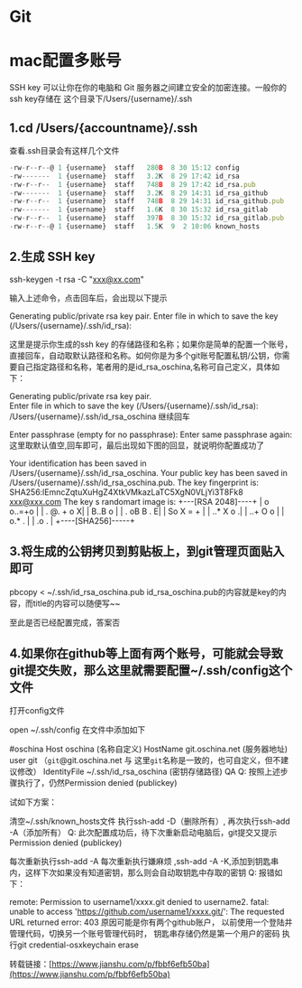 # Git

# mac配置多账号

SSH key 可以让你在你的电脑和 Git 服务器之间建立安全的加密连接。一般你的ssh key存储在 这个目录下/Users/{username}/.ssh

## 1.cd /Users/{accountname}/.ssh

查看.ssh目录会有这样几个文件

```javascript
-rw-r--r--@ 1 {username}  staff   280B  8 30 15:12 config    
-rw-------  1 {username}  staff   3.2K  8 29 17:42 id_rsa
-rw-r--r--  1 {username}  staff   748B  8 29 17:42 id_rsa.pub
-rw-------  1 {username}  staff   3.2K  8 29 14:31 id_rsa_github
-rw-r--r--  1 {username}  staff   748B  8 29 14:31 id_rsa_github.pub
-rw-------  1 {username}  staff   1.6K  8 30 15:32 id_rsa_gitlab
-rw-r--r--  1 {username}  staff   397B  8 30 15:32 id_rsa_gitlab.pub
-rw-r--r--@ 1 {username}  staff   1.5K  9  2 10:06 known_hosts
```

## 2.生成 SSH key

ssh-keygen -t rsa -C "xxx@xx.com"

输入上述命令，点击回车后，会出现以下提示

Generating public/private rsa key pair.
Enter file in which to save the key (/Users/{username}/.ssh/id_rsa):

这里是提示你生成的ssh key 的存储路径和名称；如果你是简单的配置一个账号，直接回车，自动取默认路径和名称。如何你是为多个git账号配置私钥/公钥，你需要自己指定路径和名称，笔者用的是id_rsa_oschina,名称可自己定义，具体如下：

Generating public/private rsa key pair.  
Enter file in which to save the key (/Users/{username}/.ssh/id_rsa): /Users/{username}/.ssh/id_rsa_oschina
继续回车

Enter passphrase (empty for no passphrase):
Enter same passphrase again:
这里取默认值空,回车即可，最后出现如下图的回显，就说明你配置成功了

Your identification has been saved in /Users/{username}/.ssh/id_rsa_oschina.
Your public key has been saved in /Users/{username}/.ssh/id_rsa_oschina.pub.
The key fingerprint is:
SHA256:lEmncZqtuXuHgZ4XtkVMkazLaTC5XgN0VLjYi3T8Fk8 xxx@xxx.com
The key s randomart image is:
+---[RSA 2048]----+
|        o o..=+o |
|       . @. + o X|
|        B..B o   |
|       . oB B . E|
|        So X = + |
|        ..* X o .|
|       ..+ O o   |
|        o.* .    |
|        .o .     |
+----[SHA256]-----+

## 3.将生成的公钥拷贝到剪贴板上，到git管理页面贴入即可
pbcopy < ~/.ssh/id_rsa_oschina.pub
id_rsa_oschina.pub的内容就是key的内容，而title的内容可以随便写~~

至此是否已经配置完成，答案否
## 4.如果你在github等上面有两个账号，可能就会导致git提交失败，那么这里就需要配置~/.ssh/config这个文件

打开config文件

open ~/.ssh/config
在文件中添加如下

#oschina
Host oschina  (名称自定义)
  HostName git.oschina.net  (服务器地址)
  user git   （`git`@git.oschina.net 与 这里`git`名称是一致的，也可自定义，但不建议修改）
  IdentityFile ~/.ssh/id_rsa_oschina (密钥存储路径)
QA
Q: 按照上述步骤执行了，仍然Permission denied (publickey)

试如下方案：

清空~/.ssh/known_hosts文件
执行ssh-add -D（删除所有）, 再次执行ssh-add -A（添加所有）
Q: 此次配置成功后，待下次重新启动电脑后，git提交又提示Permission denied (publickey)

每次重新执行ssh-add -A
每次重新执行嫌麻烦 ,ssh-add -A -K,添加到钥匙串内，这样下次如果没有知道密钥，那么则会自动取钥匙中存取的密钥
Q: 报错如下：

remote: Permission to username1/xxxx.git denied to username2.
fatal: unable to access 'https://github.com/username1/xxxx.git/': The requested URL returned error: 403
原因可能是你有两个github账户， 以前使用一个登陆并管理代码，切换另一个账号管理代码时， 钥匙串存储仍然是第一个用户的密码
执行git credential-osxkeychain erase


转载链接：[https://www.jianshu.com/p/fbbf6efb50ba](https://www.jianshu.com/p/fbbf6efb50ba)
